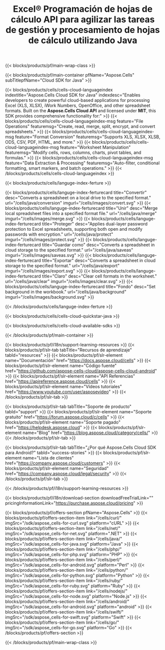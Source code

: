﻿---
title: Excel® Programación de hojas de cálculo API para agilizar las tareas de gestión y procesamiento de hojas de cálculo utilizando Java
description: API ofrece soporte para crear aplicaciones multiplataforma que permiten generar, modificar, convertir, renderizar e imprimir hojas de cálculo. Esto permite a los desarrolladores gestionar hojas de cálculo, filas, columnas y celdas, crear contenido y estilos desde cero, importar datos a las hojas de cálculo desde diferentes fuentes, añadir fórmulas matemáticas, financieras y de texto comunes y complejas, crear y manipular tablas dinámicas, gráficos, hipervínculos, comentarios, objetos de dibujo y mucho más.
weight: 90
---
{{< blocks/products/pf/main-wrap-class >}}








{{< blocks/products/pf/main-container pfName="Aspose.Cells" subTitlepfName="Cloud SDK for Java" >}}






{{< blocks/products/cells/cells-cloud-languageindex indextitle="Aspose.Cells Cloud SDK for Java" indexdesc="Enables developers to create powerful cloud-based applications for processing Excel (XLS, XLSX), iWork Numbers, OpenOffice, and other spreadsheet formats. Built on the <b>Aspose.Cells Cloud API</b> and licensed under <b>MIT</b>, this SDK provides comprehensive functionality for:" >}}
    {{< blocks/products/cells/cells-cloud-languageindex-msg feature="File Operations" featuremsg="Create, read, merge, split, encrypt, and convert spreadsheets." >}}
    {{< blocks/products/cells/cells-cloud-languageindex-msg feature="Format Conversion" featuremsg="Supports XLS, XLSX, XLSB, ODS, CSV, PDF, HTML, and more." >}}
    {{< blocks/products/cells/cells-cloud-languageindex-msg feature="Worksheet Manipulation" featuremsg="Modify cells, rows, columns, charts, pivot tables, and formulas." >}}
    {{< blocks/products/cells/cells-cloud-languageindex-msg feature="Data Extraction & Processing" featuremsg="Auto-filter, conditional formatting, smart markers, and batch operations." >}}
{{< /blocks/products/cells/cells-cloud-languageindex >}}




{{< blocks/products/cells/languge-index-ferture >}}

{{< blocks/products/cells/languge-index-ferturecard title="Convertir" desc="Converts a spreadsheet on a local drive to the specified format." url="/cells/java/conversion" imgurl="/cells/images/convert.svg" >}}
{{< blocks/products/cells/languge-index-ferturecard title="Unir" desc="Merge local spreadsheet files into a specified format file." url="/cells/java/merge" imgurl="/cells/images/merge.svg" >}}
{{< blocks/products/cells/languge-index-ferturecard title="Proteger" desc="Applies dual-layer password protection to Excel spreadsheets, supporting both open and modify passwords with encryption." url="/cells/java/protect" imgurl="/cells/images/protect.svg" >}}
{{< blocks/products/cells/languge-index-ferturecard title="Guardar como" desc="Converts a spreadsheet in cloud storage to the specified format." url="/cells/java/saveas" imgurl="/cells/images/saveas.svg" >}}
{{< blocks/products/cells/languge-index-ferturecard title="Exportar" desc="Converts a spreadsheet in cloud storage to the specified format." url="/cells/java/export" imgurl="/cells/images/export.svg" >}}
{{< blocks/products/cells/languge-index-ferturecard title="Claro" desc="Clear cell formats in the worksheet." url="/cells/java/clear" imgurl="/cells/images/clear.svg" >}}
{{< blocks/products/cells/languge-index-ferturecard title="Fondo" desc="Set background in the workbook." url="/cells/java/background" imgurl="/cells/images/background.svg" >}}


{{< /blocks/products/cells/languge-index-ferture >}}



{{< blocks/products/cells/cells-cloud-quickstar-java >}}


{{< blocks/products/cells/cells-cloud-available-sdks >}}





<!--
{{< blocks/products/cells/cells-cloud-language-card title="Platform Independence" title2="" imgurl="https://products.aspose.cloud/supported-platform-min.png" >}} -->

{{< /blocks/products/pf/main-container >}}

{{< blocks/products/pf/i18n/support-learning-resources >}}
{{< blocks/products/pf/slr-tab tabTitle="Recursos de aprendizaje" tabId="resources" >}}
{{< blocks/products/pf/slr-element name="Documentación" href="https://docs.aspose.cloud/cells" >}}
{{< blocks/products/pf/slr-element name="Código fuente" href="https://github.com/aspose-cells-cloud/aspose-cells-cloud-android" >}}
{{< blocks/products/pf/slr-element name="API Referencias" href="https://apireference.aspose.cloud/cells" >}}
{{< blocks/products/pf/slr-element name="Vídeos tutoriales" href="https://www.youtube.com/user/asposevideo" >}}
{{< /blocks/products/pf/slr-tab >}}

{{< blocks/products/pf/slr-tab tabTitle="Soporte de producto" tabId="support" >}}
{{< blocks/products/pf/slr-element name="Soporte gratuito" href="https://forum.aspose.cloud/c/cells" >}}
{{< blocks/products/pf/slr-element name="Soporte pagado" href="https://helpdesk.aspose.cloud" >}}
{{< blocks/products/pf/slr-element name="Blog" href="https://blog.aspose.cloud/category/cells/" >}}
{{< /blocks/products/pf/slr-tab >}}

{{< blocks/products/pf/slr-tab tabTitle="¿Por qué Aspose.Cells Cloud SDK para Android?" tabId="success-stories" >}}
{{< blocks/products/pf/slr-element name="Lista de clientes" href="https://company.aspose.cloud/customers" >}}
{{< blocks/products/pf/slr-element name="Seguridad" href="https://company.aspose.cloud/legal/security" >}}
{{< /blocks/products/pf/slr-tab >}}

{{< /blocks/products/pf/i18n/support-learning-resources >}}

{{< blocks/products/pf/i18n/download-section downloadFreeTrialLink="" pricingInformationLink="https://purchase.aspose.cloud/pricing" >}}

{{< blocks/products/pf/offers-section pfName="Aspose.Cells" >}}
    {{< blocks/products/pf/offers-section-item link="/cells/curl/" imgSrc="/sdk/aspose_cells-for-curl.svg" platform="cURL" >}}
    {{< blocks/products/pf/offers-section-item link="/cells/net/" imgSrc="/sdk/aspose_cells-for-net.svg" platform=".NET" >}}
    {{< blocks/products/pf/offers-section-item link="/cells/java/" imgSrc="/sdk/aspose_cells-for-java.svg" platform="Java" >}}
    {{< blocks/products/pf/offers-section-item link="/cells/php/" imgSrc="/sdk/aspose_cells-for-php.svg" platform="PHP" >}}
	{{< blocks/products/pf/offers-section-item link="/cells/perl/" imgSrc="/sdk/aspose_cells-for-android.svg" platform="Perl" >}}
    {{< blocks/products/pf/offers-section-item link="/cells/python/" imgSrc="/sdk/aspose_cells-for-python.svg" platform="Python" >}}
    {{< blocks/products/pf/offers-section-item link="/cells/ruby/" imgSrc="/sdk/aspose_cells-for-ruby.svg" platform="Ruby" >}}
    {{< blocks/products/pf/offers-section-item link="/cells/nodejs/" imgSrc="/sdk/aspose_cells-for-node.svg" platform="Node.js" >}}
    {{< blocks/products/pf/offers-section-item link="/cells/android/" imgSrc="/sdk/aspose_cells-for-android.svg" platform="android" >}}
    {{< blocks/products/pf/offers-section-item link="/cells/swift/" imgSrc="/sdk/aspose_cells-for-swift.svg" platform="Swift" >}}
	{{< blocks/products/pf/offers-section-item link="/cells/go/" imgSrc="/sdk/aspose_cells-for-go.svg" platform="Go" >}}
{{< /blocks/products/pf/offers-section >}}
<!-- {{</ blocks/products/pf/main-wrap-class >}} -->
{{< /blocks/products/pf/main-wrap-class >}}
